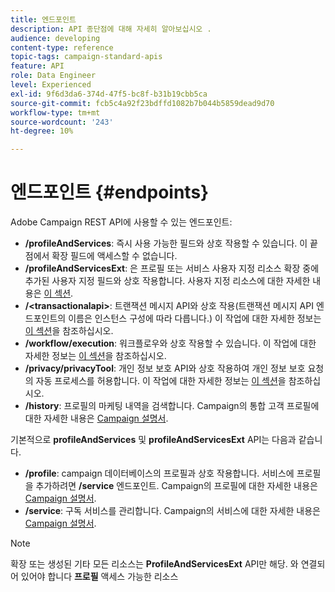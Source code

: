 ```yaml
---
title: 엔드포인트
description: API 종단점에 대해 자세히 알아보십시오 .
audience: developing
content-type: reference
topic-tags: campaign-standard-apis
feature: API
role: Data Engineer
level: Experienced
exl-id: 9f6d3da6-374d-47f5-bc8f-b31b19cbb5ca
source-git-commit: fcb5c4a92f23bdffd1082b7b044b5859dead9d70
workflow-type: tm+mt
source-wordcount: '243'
ht-degree: 10%

---
```


# 엔드포인트 {#endpoints}

Adobe Campaign REST API에 사용할 수 있는 엔드포인트:

* **/profileAndServices**: 즉시 사용 가능한 필드와 상호 작용할 수 있습니다. 이 끝점에서 확장 필드에 액세스할 수 없습니다.
* **/profileAndServicesExt**: 은 프로필 또는 서비스 사용자 지정 리소스 확장 중에 추가된 사용자 지정 필드와 상호 작용합니다. 사용자 지정 리소스에 대한 자세한 내용은 [이 섹션](../../api/using/custom-resources.md).
* **/&lt;transactionalapi>**: 트랜잭션 메시지 API와 상호 작용(트랜잭션 메시지 API 엔드포인트의 이름은 인스턴스 구성에 따라 다릅니다.) 이 작업에 대한 자세한 정보는 [이 섹션](../../api/using/managing-transactional-messages.md)을 참조하십시오.
* **/workflow/execution**: 워크플로우와 상호 작용할 수 있습니다. 이 작업에 대한 자세한 정보는 [이 섹션](../../api/using/controlling-a-workflow.md)을 참조하십시오.
* **/privacy/privacyTool**: 개인 정보 보호 API와 상호 작용하여 개인 정보 보호 요청의 자동 프로세스를 허용합니다. 이 작업에 대한 자세한 정보는 [이 섹션](../../api/using/creating-a-privacy-request.md)을 참조하십시오.
* **/history**: 프로필의 마케팅 내역을 검색합니다. Campaign의 통합 고객 프로필에 대한 자세한 내용은 [Campaign 설명서](https://helpx.adobe.com/campaign/standard/audiences/using/integrated-customer-profile.html).

기본적으로 **profileAndServices** 및 **profileAndServicesExt** API는 다음과 같습니다.

* **/profile**: campaign 데이터베이스의 프로필과 상호 작용합니다. 서비스에 프로필을 추가하려면 **/service** 엔드포인트. Campaign의 프로필에 대한 자세한 내용은 [Campaign 설명서](https://helpx.adobe.com/campaign/standard/audiences/using/about-profiles.html).
* **/service**: 구독 서비스를 관리합니다. Campaign의 서비스에 대한 자세한 내용은 [Campaign 설명서](https://helpx.adobe.com/campaign/standard/audiences/using/creating-a-service.html).

>[!NOTE]
>
>확장 또는 생성된 기타 모든 리소스는 **ProfileAndServicesExt** API만 해당. 와 연결되어 있어야 합니다 **프로필** 액세스 가능한 리소스
